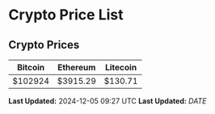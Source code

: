 # Crypto Price List

## Crypto Prices
| Bitcoin | Ethereum | Litecoin |
| ------- | -------- | -------- |
| $102924 | $3915.29 | $130.71 |
**Last Updated:** 2024-12-05 09:27 UTC
**Last Updated:** $DATE$
